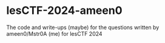 # lesCTF-2024-ameen0
The code and write-ups (maybe) for the questions written by ameen0/Mstr0A (me) for lesCTF 2024
